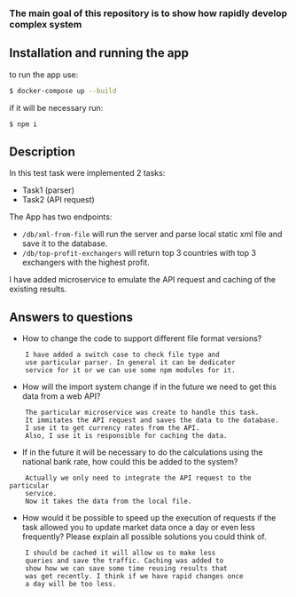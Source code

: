 ### The main goal of this repository is to show how rapidly develop complex system


## Installation and running the app
to run the app use:

```bash 
$ docker-compose up --build
```

if it will be necessary run:
```bash
$ npm i
```

## Description
In this test task were implemented 2 tasks:
 - Task1 (parser)
 - Task2 (API request)

The App has two endpoints:
 - `/db/xml-from-file` will run the server and parse local static xml file and save it to the database.
 - `/db/top-profit-exchangers` will return top 3 countries with top 3 exchangers with the highest profit.

I have added microservice to emulate the API request and caching of the existing results.

## Answers to questions

 - How to change the code to support different file format versions?
```
    I have added a switch case to check file type and 
    use particular parser. In general it can be dedicater 
    service for it or we can use some npm modules for it.
```
 - How will the import system change if in the future we need to get this data from a web API?
```
    The particular microservice was create to handle this task.
    It immitates the API request and saves the data to the database.
    I use it to get currency rates from the API.
    Also, I use it is responsible for caching the data.

```
 - If in the future it will be necessary to do the calculations using the national bank rate, how could this be added to the system?
```
    Actually we only need to integrate the API request to the particular
    service.
    Now it takes the data from the local file.
```

 - How would it be possible to speed up the execution of requests if the task allowed you to update market data once a day or even less frequently? Please explain all possible solutions you could think of.
```
    I should be cached it will allow us to make less 
    queries and save the traffic. Caching was added to 
    show how we can save some time reusing results that 
    was get recently. I think if we have rapid changes once 
    a day will be too less.
```



